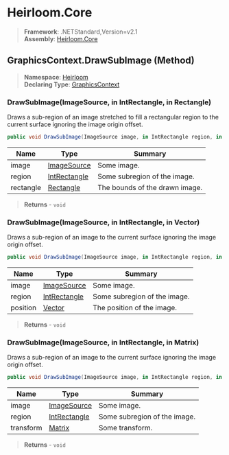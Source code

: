 # Heirloom.Core

> **Framework**: .NETStandard,Version=v2.1  
> **Assembly**: [Heirloom.Core][0]

## GraphicsContext.DrawSubImage (Method)

> **Namespace**: [Heirloom][0]  
> **Declaring Type**: [GraphicsContext][1]

### DrawSubImage(ImageSource, in IntRectangle, in Rectangle)

Draws a sub-region of an image stretched to fill a rectangular region to the current surface ignoring the image origin offset.

```cs
public void DrawSubImage(ImageSource image, in IntRectangle region, in Rectangle rectangle)
```

| Name      | Type              | Summary                        |
|-----------|-------------------|--------------------------------|
| image     | [ImageSource][2]  | Some image.                    |
| region    | [IntRectangle][3] | Some subregion of the image.   |
| rectangle | [Rectangle][4]    | The bounds of the drawn image. |

> **Returns** - `void`

### DrawSubImage(ImageSource, in IntRectangle, in Vector)

Draws a sub-region of an image to the current surface ignoring the image origin offset.

```cs
public void DrawSubImage(ImageSource image, in IntRectangle region, in Vector position)
```

| Name     | Type              | Summary                      |
|----------|-------------------|------------------------------|
| image    | [ImageSource][2]  | Some image.                  |
| region   | [IntRectangle][3] | Some subregion of the image. |
| position | [Vector][5]       | The position of the image.   |

> **Returns** - `void`

### DrawSubImage(ImageSource, in IntRectangle, in Matrix)

Draws a sub-region of an image to the current surface ignoring the image origin offset.

```cs
public void DrawSubImage(ImageSource image, in IntRectangle region, in Matrix transform)
```

| Name      | Type              | Summary                      |
|-----------|-------------------|------------------------------|
| image     | [ImageSource][2]  | Some image.                  |
| region    | [IntRectangle][3] | Some subregion of the image. |
| transform | [Matrix][6]       | Some transform.              |

> **Returns** - `void`

[0]: ../../../Heirloom.Core.md
[1]: ../GraphicsContext.md
[2]: ../ImageSource.md
[3]: ../IntRectangle.md
[4]: ../Rectangle.md
[5]: ../Vector.md
[6]: ../Matrix.md
